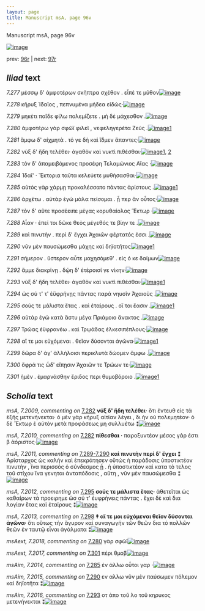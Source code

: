 ```yaml
---
layout: page
title: Manuscript msA, page 96v
---
```


Manuscript msA, page 96v

[![image](http://www.homermultitext.org/iipsrv?OBJ=IIP,1.0&FIF=/project/homer/pyramidal/deepzoom/hmt/vaimg/2017a/VA096VN_0599.tif&WID=100&CVT=JPEG)](http://www.homermultitext.org/ict2/?urn=urn:cite2:hmt:vaimg.2017a:VA096VN_0599)

prev:  [96r](../96r/) | next:  [97r](../97r/)

## *Iliad* text

*7.277* <a id="7.277"/> μέσσῳ δ' ἀμφοτέρων σκῆπτρα σχέθον . εἶπέ τε μῦθον[![image](http://www.homermultitext.org/iipsrv?OBJ=IIP,1.0&FIF=/project/homer/pyramidal/deepzoom/hmt/vaimg/2017a/VA096VN_0599.tif&RGN=0.4515,0.2149,0.4394,0.0338&WID=1000&CVT=JPEG)](http://www.homermultitext.org/ict2/?urn=urn:cite2:hmt:vaimg.2017a:VA096VN_0599@0.4515,0.2149,0.4394,0.0338)

*7.278* <a id="7.278"/> κῆρυξ Ἰ̈δαῖος , πεπνυμένα μήδεα εἰδώς·[![image](http://www.homermultitext.org/iipsrv?OBJ=IIP,1.0&FIF=/project/homer/pyramidal/deepzoom/hmt/vaimg/2017a/VA096VN_0599.tif&RGN=0.4535,0.2382,0.3984,0.0338&WID=1000&CVT=JPEG)](http://www.homermultitext.org/ict2/?urn=urn:cite2:hmt:vaimg.2017a:VA096VN_0599@0.4535,0.2382,0.3984,0.0338)

*7.279* <a id="7.279"/> μηκέτι παῖδε φίλω πολεμίζετε . μὴ δὲ μάχεσθον .[![image](http://www.homermultitext.org/iipsrv?OBJ=IIP,1.0&FIF=/project/homer/pyramidal/deepzoom/hmt/vaimg/2017a/VA096VN_0599.tif&RGN=0.4505,0.2562,0.4354,0.0338&WID=1000&CVT=JPEG)](http://www.homermultitext.org/ict2/?urn=urn:cite2:hmt:vaimg.2017a:VA096VN_0599@0.4505,0.2562,0.4354,0.0338)

*7.280* <a id="7.280"/> ἀμφοτέρω γάρ σφῶϊ φιλεῖ , νεφεληγερέτα Ζεύς .[![image](http://www.homermultitext.org/iipsrv?OBJ=IIP,1.0&FIF=/project/homer/pyramidal/deepzoom/hmt/vaimg/2017a/VA096VN_0599.tif&RGN=0.4494,0.275,0.4304,0.0338&WID=1000&CVT=JPEG)](http://www.homermultitext.org/ict2/?urn=urn:cite2:hmt:vaimg.2017a:VA096VN_0599@0.4494,0.275,0.4304,0.0338)[1](#msAext_7.2018)

*7.281* <a id="7.281"/> ἄμφω δ' αἰχμητὰ . τό γε δὴ καὶ ἴ̈δμεν ἅπαντες·[![image](http://www.homermultitext.org/iipsrv?OBJ=IIP,1.0&FIF=/project/homer/pyramidal/deepzoom/hmt/vaimg/2017a/VA096VN_0599.tif&RGN=0.4515,0.293,0.4264,0.0338&WID=1000&CVT=JPEG)](http://www.homermultitext.org/ict2/?urn=urn:cite2:hmt:vaimg.2017a:VA096VN_0599@0.4515,0.293,0.4264,0.0338)

*7.282* <a id="7.282"/> νὺξ δ' ἤδη τελέθει· ἀγαθὸν καὶ νυκτὶ πιθέσθαι·[![image](http://www.homermultitext.org/iipsrv?OBJ=IIP,1.0&FIF=/project/homer/pyramidal/deepzoom/hmt/vaimg/2017a/VA096VN_0599.tif&RGN=0.4374,0.3118,0.4344,0.0338&WID=1000&CVT=JPEG)](http://www.homermultitext.org/ict2/?urn=urn:cite2:hmt:vaimg.2017a:VA096VN_0599@0.4374,0.3118,0.4344,0.0338)[1](#msA_7.2010), [2](#msA_7.2009)

*7.283* <a id="7.283"/> τὸν δ' ἀπαμειβόμενος προσέφη Τελαμώνιος Αἴας ·[![image](http://www.homermultitext.org/iipsrv?OBJ=IIP,1.0&FIF=/project/homer/pyramidal/deepzoom/hmt/vaimg/2017a/VA096VN_0599.tif&RGN=0.4484,0.3306,0.4474,0.0338&WID=1000&CVT=JPEG)](http://www.homermultitext.org/ict2/?urn=urn:cite2:hmt:vaimg.2017a:VA096VN_0599@0.4484,0.3306,0.4474,0.0338)

*7.284* <a id="7.284"/> Ἰ̈δαῖ' · Ἕκτορια ταῦτα κελεύετε μυθήσασθαι·[![image](http://www.homermultitext.org/iipsrv?OBJ=IIP,1.0&FIF=/project/homer/pyramidal/deepzoom/hmt/vaimg/2017a/VA096VN_0599.tif&RGN=0.4505,0.3494,0.4234,0.0338&WID=1000&CVT=JPEG)](http://www.homermultitext.org/ict2/?urn=urn:cite2:hmt:vaimg.2017a:VA096VN_0599@0.4505,0.3494,0.4234,0.0338)

*7.285* <a id="7.285"/> αὐτὸς γὰρ χάρμῃ προκαλέσσατο πάντας ἀρίστους .[![image](http://www.homermultitext.org/iipsrv?OBJ=IIP,1.0&FIF=/project/homer/pyramidal/deepzoom/hmt/vaimg/2017a/VA096VN_0599.tif&RGN=0.4535,0.3674,0.4334,0.0353&WID=1000&CVT=JPEG)](http://www.homermultitext.org/ict2/?urn=urn:cite2:hmt:vaimg.2017a:VA096VN_0599@0.4535,0.3674,0.4334,0.0353)[1](#msAim_7.2014)

*7.286* <a id="7.286"/> ἀρχέτω . αὐτὰρ ἐγὼ μάλα πείσομαι . ᾗ περ ἂν οὗτος·[![image](http://www.homermultitext.org/iipsrv?OBJ=IIP,1.0&FIF=/project/homer/pyramidal/deepzoom/hmt/vaimg/2017a/VA096VN_0599.tif&RGN=0.4545,0.3899,0.4324,0.0353&WID=1000&CVT=JPEG)](http://www.homermultitext.org/ict2/?urn=urn:cite2:hmt:vaimg.2017a:VA096VN_0599@0.4545,0.3899,0.4324,0.0353)

*7.287* <a id="7.287"/> τὸν δ' αῦτε προσέειπε μέγας κορυθαίολος Ἕκτωρ ·[![image](http://www.homermultitext.org/iipsrv?OBJ=IIP,1.0&FIF=/project/homer/pyramidal/deepzoom/hmt/vaimg/2017a/VA096VN_0599.tif&RGN=0.4515,0.4072,0.4194,0.0353&WID=1000&CVT=JPEG)](http://www.homermultitext.org/ict2/?urn=urn:cite2:hmt:vaimg.2017a:VA096VN_0599@0.4515,0.4072,0.4194,0.0353)

*7.288* <a id="7.288"/> Αἶαν · ἐπεί τοι δῶκε θεὸς μέγεθός τε βίην τε .[![image](http://www.homermultitext.org/iipsrv?OBJ=IIP,1.0&FIF=/project/homer/pyramidal/deepzoom/hmt/vaimg/2017a/VA096VN_0599.tif&RGN=0.4565,0.4267,0.3984,0.0323&WID=1000&CVT=JPEG)](http://www.homermultitext.org/ict2/?urn=urn:cite2:hmt:vaimg.2017a:VA096VN_0599@0.4565,0.4267,0.3984,0.0323)

*7.289* <a id="7.289"/> καὶ πινυτὴν . περὶ δ' ἔγχει Ἀχαιῶν φέρτατός ἐσσι .[![image](http://www.homermultitext.org/iipsrv?OBJ=IIP,1.0&FIF=/project/homer/pyramidal/deepzoom/hmt/vaimg/2017a/VA096VN_0599.tif&RGN=0.4565,0.4418,0.4324,0.0368&WID=1000&CVT=JPEG)](http://www.homermultitext.org/ict2/?urn=urn:cite2:hmt:vaimg.2017a:VA096VN_0599@0.4565,0.4418,0.4324,0.0368)

*7.290* <a id="7.290"/> νῦν μὲν παυσώμεσθα μάχης καὶ δηϊοτῆτος[![image](http://www.homermultitext.org/iipsrv?OBJ=IIP,1.0&FIF=/project/homer/pyramidal/deepzoom/hmt/vaimg/2017a/VA096VN_0599.tif&RGN=0.4555,0.4628,0.4154,0.0331&WID=1000&CVT=JPEG)](http://www.homermultitext.org/ict2/?urn=urn:cite2:hmt:vaimg.2017a:VA096VN_0599@0.4555,0.4628,0.4154,0.0331)[1](#msAim_7.2015)

*7.291* <a id="7.291"/> σήμερον . ὕστερον αὖτε μαχησόμεθ' . εἰς ό κε δαίμων[![image](http://www.homermultitext.org/iipsrv?OBJ=IIP,1.0&FIF=/project/homer/pyramidal/deepzoom/hmt/vaimg/2017a/VA096VN_0599.tif&RGN=0.4585,0.4801,0.4404,0.0331&WID=1000&CVT=JPEG)](http://www.homermultitext.org/ict2/?urn=urn:cite2:hmt:vaimg.2017a:VA096VN_0599@0.4585,0.4801,0.4404,0.0331)

*7.292* <a id="7.292"/> ἄμμε διακρίνῃ . δῴη δ' ἑτέροισί γε νίκην·[![image](http://www.homermultitext.org/iipsrv?OBJ=IIP,1.0&FIF=/project/homer/pyramidal/deepzoom/hmt/vaimg/2017a/VA096VN_0599.tif&RGN=0.4494,0.4989,0.4064,0.0331&WID=1000&CVT=JPEG)](http://www.homermultitext.org/ict2/?urn=urn:cite2:hmt:vaimg.2017a:VA096VN_0599@0.4494,0.4989,0.4064,0.0331)

*7.293* <a id="7.293"/> νὺξ δ' ἤδη τελέθει· ἀγαθὸν καὶ νυκτὶ πιθέσθαι·[![image](http://www.homermultitext.org/iipsrv?OBJ=IIP,1.0&FIF=/project/homer/pyramidal/deepzoom/hmt/vaimg/2017a/VA096VN_0599.tif&RGN=0.4394,0.5162,0.4494,0.0398&WID=1000&CVT=JPEG)](http://www.homermultitext.org/ict2/?urn=urn:cite2:hmt:vaimg.2017a:VA096VN_0599@0.4394,0.5162,0.4494,0.0398)[1](#msAim_7.2016)

*7.294* <a id="7.294"/> ὡς σύ τ' τ' ἐϋφρήνῃς πάντας παρὰ νηυσὶν Ἀχαιοὺς .[![image](http://www.homermultitext.org/iipsrv?OBJ=IIP,1.0&FIF=/project/homer/pyramidal/deepzoom/hmt/vaimg/2017a/VA096VN_0599.tif&RGN=0.4565,0.5357,0.4424,0.0361&WID=1000&CVT=JPEG)](http://www.homermultitext.org/ict2/?urn=urn:cite2:hmt:vaimg.2017a:VA096VN_0599@0.4565,0.5357,0.4424,0.0361)

*7.295* <a id="7.295"/> σούς τε μάλιστα ἔτας . καὶ ἑταίρους . οἵ τοι ἔασιν .[![image](http://www.homermultitext.org/iipsrv?OBJ=IIP,1.0&FIF=/project/homer/pyramidal/deepzoom/hmt/vaimg/2017a/VA096VN_0599.tif&RGN=0.4274,0.5567,0.4635,0.0361&WID=1000&CVT=JPEG)](http://www.homermultitext.org/ict2/?urn=urn:cite2:hmt:vaimg.2017a:VA096VN_0599@0.4274,0.5567,0.4635,0.0361)[1](#msA_7.2012)

*7.296* <a id="7.296"/> αὐτὰρ ἐγὼ κατὰ ἄστυ μέγα Πριάμοιο ἄνακτος .[![image](http://www.homermultitext.org/iipsrv?OBJ=IIP,1.0&FIF=/project/homer/pyramidal/deepzoom/hmt/vaimg/2017a/VA096VN_0599.tif&RGN=0.4625,0.577,0.4204,0.0361&WID=1000&CVT=JPEG)](http://www.homermultitext.org/ict2/?urn=urn:cite2:hmt:vaimg.2017a:VA096VN_0599@0.4625,0.577,0.4204,0.0361)

*7.297* <a id="7.297"/> Τρῶας ἐϋφρανέω . καὶ Τρῳάδας ἑλκεσιπέπλους·[![image](http://www.homermultitext.org/iipsrv?OBJ=IIP,1.0&FIF=/project/homer/pyramidal/deepzoom/hmt/vaimg/2017a/VA096VN_0599.tif&RGN=0.4585,0.595,0.4464,0.0361&WID=1000&CVT=JPEG)](http://www.homermultitext.org/ict2/?urn=urn:cite2:hmt:vaimg.2017a:VA096VN_0599@0.4585,0.595,0.4464,0.0361)

*7.298* <a id="7.298"/> αἵ τε μοι εὐχόμεναι . θεῖον δύσονται ἀγῶνα·[![image](http://www.homermultitext.org/iipsrv?OBJ=IIP,1.0&FIF=/project/homer/pyramidal/deepzoom/hmt/vaimg/2017a/VA096VN_0599.tif&RGN=0.4675,0.6131,0.4044,0.0331&WID=1000&CVT=JPEG)](http://www.homermultitext.org/ict2/?urn=urn:cite2:hmt:vaimg.2017a:VA096VN_0599@0.4675,0.6131,0.4044,0.0331)[1](#msA_7.2013)

*7.299* <a id="7.299"/> δῶρα δ' άγ' ἀλλήλοισι περικλυτὰ δώομεν ἄμφω .[![image](http://www.homermultitext.org/iipsrv?OBJ=IIP,1.0&FIF=/project/homer/pyramidal/deepzoom/hmt/vaimg/2017a/VA096VN_0599.tif&RGN=0.4615,0.6289,0.4334,0.0383&WID=1000&CVT=JPEG)](http://www.homermultitext.org/ict2/?urn=urn:cite2:hmt:vaimg.2017a:VA096VN_0599@0.4615,0.6289,0.4334,0.0383)

*7.300* <a id="7.300"/> ὄφρά τις ὧδ' εἴπῃσιν Ἀχαιῶν τε Τρώων τε·[![image](http://www.homermultitext.org/iipsrv?OBJ=IIP,1.0&FIF=/project/homer/pyramidal/deepzoom/hmt/vaimg/2017a/VA096VN_0599.tif&RGN=0.4635,0.6499,0.4064,0.0428&WID=1000&CVT=JPEG)](http://www.homermultitext.org/ict2/?urn=urn:cite2:hmt:vaimg.2017a:VA096VN_0599@0.4635,0.6499,0.4064,0.0428)

*7.301* <a id="7.301"/> ἠμὲν . ἐμαρνάσθην ἔριδος περι θυμοβόροιο .[![image](http://www.homermultitext.org/iipsrv?OBJ=IIP,1.0&FIF=/project/homer/pyramidal/deepzoom/hmt/vaimg/2017a/VA096VN_0599.tif&RGN=0.4645,0.6717,0.4104,0.0383&WID=1000&CVT=JPEG)](http://www.homermultitext.org/ict2/?urn=urn:cite2:hmt:vaimg.2017a:VA096VN_0599@0.4645,0.6717,0.4104,0.0383)[1](#msAext_7.2017)

## *Scholia* text

*msA, 7.2009, commenting on* [7.282](#7.282)  <a id="msA_7.2009"/> **νύξ δ' ἤδη τελέθει·** ὅτι ἐντευθ εἰς τὰ ἑξῆς μετενήνεκται· ὁ μὲν γὰρ κήρυξ αἰτίαν λέγει , δι ὴν οὐ πολεμητέον· ὁ δὲ Ἕκτωρ ἑ αὐτὸν μετὰ προφάσεως μη συλλυέτω ⁑[![image](http://www.homermultitext.org/iipsrv?OBJ=IIP,1.0&FIF=/project/homer/pyramidal/deepzoom/hmt/vaimg/2017a/VA096VN_0599.tif&RGN=0.19,0.3206,0.2167,0.087&WID=1000&CVT=JPEG)](http://www.homermultitext.org/ict2/?urn=urn:cite2:hmt:vaimg.2017a:VA096VN_0599@0.19,0.3206,0.2167,0.087)

*msA, 7.2010, commenting on* [7.282](#7.282)  <a id="msA_7.2010"/> **πίθεσθαι ·** παροξυντέον μέσος γάρ ἐστι β ἀόριστος·[![image](http://www.homermultitext.org/iipsrv?OBJ=IIP,1.0&FIF=/project/homer/pyramidal/deepzoom/hmt/vaimg/2017a/VA096VN_0599.tif&RGN=0.1933,0.402,0.2175,0.0313&WID=1000&CVT=JPEG)](http://www.homermultitext.org/ict2/?urn=urn:cite2:hmt:vaimg.2017a:VA096VN_0599@0.1933,0.402,0.2175,0.0313)

*msA, 7.2011, commenting on* [7.289-7.290](#7.289-7.290)  <a id="msA_7.2011"/> **καὶ πινυτὴν περί δ' ἔγχει ⁑** Ἀρίσταρχος ὡς καλήν καὶ ἐπεκράτησεν οὕτώς ἡ παράδοσις ὑποστικτέον πινυτὴν , ἵνα περισσὸς ὁ σύνδεσμος ᾖ . ἠ ὑποστικτέον καὶ κατα τὸ τελος τοῦ στίχου ἵνα γενηται ἀνταπόδοσις , αὕτη , νῦν μὲν παυσώμεσθα ⁑[![image](http://www.homermultitext.org/iipsrv?OBJ=IIP,1.0&FIF=/project/homer/pyramidal/deepzoom/hmt/vaimg/2017a/VA096VN_0599.tif&RGN=0.1892,0.4308,0.225,0.1209&WID=1000&CVT=JPEG)](http://www.homermultitext.org/ict2/?urn=urn:cite2:hmt:vaimg.2017a:VA096VN_0599@0.1892,0.4308,0.225,0.1209)

*msA, 7.2012, commenting on* [7.295](#7.295)  <a id="msA_7.2012"/> **σούς τε μάλιστα ἔτας·** ἀθετεῖται ὡς καθαίρων τὰ προειρημε ὡσ σύ τ' ἐυφρήνεις πάντας . ἔχει δὲ καὶ δια λογίαν ἕτας καὶ ἑταίρους ⁑[![image](http://www.homermultitext.org/iipsrv?OBJ=IIP,1.0&FIF=/project/homer/pyramidal/deepzoom/hmt/vaimg/2017a/VA096VN_0599.tif&RGN=0.1958,0.5548,0.225,0.0651&WID=1000&CVT=JPEG)](http://www.homermultitext.org/ict2/?urn=urn:cite2:hmt:vaimg.2017a:VA096VN_0599@0.1958,0.5548,0.225,0.0651)

*msA, 7.2013, commenting on* [7.298](#7.298)  <a id="msA_7.2013"/> **‡ αἵ τε μοι εὐχόμεναι θεῖον δύσονται ἀγῶνα·** ὅτι οὕτως τὴν ἄγυρον καὶ συναγωγήν τῶν θεῶν δια τὸ πολλῶν θεῶν ἐν ταυτῷ εἶναι ἀγάλματα ⁑[![image](http://www.homermultitext.org/iipsrv?OBJ=IIP,1.0&FIF=/project/homer/pyramidal/deepzoom/hmt/vaimg/2017a/VA096VN_0599.tif&RGN=0.2158,0.7364,0.65,0.0363&WID=1000&CVT=JPEG)](http://www.homermultitext.org/ict2/?urn=urn:cite2:hmt:vaimg.2017a:VA096VN_0599@0.2158,0.7364,0.65,0.0363)

*msAext, 7.2018, commenting on* [7.280](#7.280)  <a id="msAext_7.2018"/> γὰρ σφῶϊ[![image](http://www.homermultitext.org/iipsrv?OBJ=IIP,1.0&FIF=/project/homer/pyramidal/deepzoom/hmt/vaimg/2017a/VA096VN_0599.tif&RGN=0.1075,0.2786,0.0442,0.0238&WID=1000&CVT=JPEG)](http://www.homermultitext.org/ict2/?urn=urn:cite2:hmt:vaimg.2017a:VA096VN_0599@0.1075,0.2786,0.0442,0.0238)

*msAext, 7.2017, commenting on* [7.301](#7.301)  <a id="msAext_7.2017"/> πέρι θμοβ[![image](http://www.homermultitext.org/iipsrv?OBJ=IIP,1.0&FIF=/project/homer/pyramidal/deepzoom/hmt/vaimg/2017a/VA096VN_0599.tif&RGN=0.1025,0.6807,0.06,0.0388&WID=1000&CVT=JPEG)](http://www.homermultitext.org/ict2/?urn=urn:cite2:hmt:vaimg.2017a:VA096VN_0599@0.1025,0.6807,0.06,0.0388)

*msAim, 7.2014, commenting on* [7.285](#7.285)  <a id="msAim_7.2014"/> ἐν άλλω οὗτοι γαρ ·[![image](http://www.homermultitext.org/iipsrv?OBJ=IIP,1.0&FIF=/project/homer/pyramidal/deepzoom/hmt/vaimg/2017a/VA096VN_0599.tif&RGN=0.4058,0.377,0.055,0.0288&WID=1000&CVT=JPEG)](http://www.homermultitext.org/ict2/?urn=urn:cite2:hmt:vaimg.2017a:VA096VN_0599@0.4058,0.377,0.055,0.0288)

*msAim, 7.2015, commenting on* [7.290](#7.290)  <a id="msAim_7.2015"/> εν αλλω νῦν μὲν παύσωμεν πόλεμον καὶ δηϊοτῆτα ⁑[![image](http://www.homermultitext.org/iipsrv?OBJ=IIP,1.0&FIF=/project/homer/pyramidal/deepzoom/hmt/vaimg/2017a/VA096VN_0599.tif&RGN=0.4133,0.4678,0.0467,0.0576&WID=1000&CVT=JPEG)](http://www.homermultitext.org/ict2/?urn=urn:cite2:hmt:vaimg.2017a:VA096VN_0599@0.4133,0.4678,0.0467,0.0576)

*msAim, 7.2016, commenting on* [7.293](#7.293)  <a id="msAim_7.2016"/> οτ ἀπο τοῦ λο τοῦ κηρυκος μετενήνεκται ⁑[![image](http://www.homermultitext.org/iipsrv?OBJ=IIP,1.0&FIF=/project/homer/pyramidal/deepzoom/hmt/vaimg/2017a/VA096VN_0599.tif&RGN=0.4133,0.5304,0.0475,0.0388&WID=1000&CVT=JPEG)](http://www.homermultitext.org/ict2/?urn=urn:cite2:hmt:vaimg.2017a:VA096VN_0599@0.4133,0.5304,0.0475,0.0388)